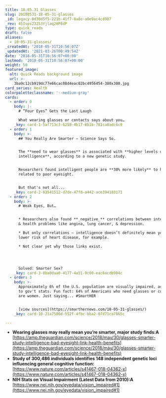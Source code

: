 ```yaml
---
title: 18.05.31 Glasses
slug: 20180531-18-05-31-glasses
_id: legacy-0d30d5f5-221b-41f7-8a8e-a0e9ac4cd907
_rev: 45Isps23253Yjlaq28P8dP
type: quick_reads
draft: false
aliases:
  - 18-05-31-glasses/
_createdAt: '2018-05-31T10:56:07Z'
_updatedAt: '2021-03-26T00:49:54Z'
date: '2018-05-31T10:56:07+00:00'
lastmod: '2018-05-31T10:56:07+00:00'
weight: 50
featured_image:
  alt: Quick Reads background image
  url: >-
    3ba9c12cb919dc77e66cac08d4eac02bc4956454-300x300.jpg
card_series: Health
colorpaletteclassname: '--medium-gray'
cards:
  - order: 0
    body: |-
      # “Four Eyes” Gets the Last Laugh

      What wearing glasses or contacts says about you…
    _key: card-1-5af713c3-6259-4b17-8b1b-781ca8adc6c9
  - order: 1
    body: >-
      ## You Really Are Smarter – Science Says So.


      The **need to wear glasses** is associated with **higher levels of
      intelligence**, according to a new genetic study.


      Researchers found intelligent people are **30% more likely** to have genes
      related to poor eyesight.


      But that's not all...
    _key: card-2-83541512-d7de-47f0-a442-ace394183171
  - order: 2
    body: >-
      # Weak Eyes, But…


      * Researchers also found **_negative_** correlations between intelligence
      & health problems like angina, lung cancer, & depression.

      * But only correlations – intelligence doesn’t definitely mean you have
      lower risk of heart disease, for example.

      * Not clear yet why those links exist.




      Solved: Smarter Sex?
    _key: card-3-0ba0daa0-4177-4a51-9c00-eac6acdb904c
  - order: 3
    body: >-
      Approximately 6% of the U.S. population are visually impaired, according
      to gov't stats. Fun fact: 64% of Americans who need glasses or contacts
      are women. Just saying... #SmartHER


      [view sources](https://smarthernews.com/18-05-31-glasses/)
    _key: card-10-21a7500d-552f-4fbc-bba2-07d71ca7865c

---
```

* **Wearing glasses may really mean you’re smarter, major study finds:A**  
[https://amp.theguardian.com/science/2018/may/30/glasses-smarter-study-intelligence-bad-eyesight-link-health-benefits](https://amp.theguardian.com/science/2018/may/30/glasses-smarter-study-intelligence-bad-eyesight-link-health-benefits)
* **Study of 300,486 individuals identifies 148 independent genetic loci influencing general cognitive function:**  
[https://www.nature.com/articles/s41467-018-04362-x](https://www.nature.com/articles/s41467-018-04362-x)
* **NIH Stats on Visual Impairment (Latest Data from 2010):A** [https://www.nei.nih.gov/eyedata/vision_impaired#1](https://www.nei.nih.gov/eyedata/vision_impaired#1)
